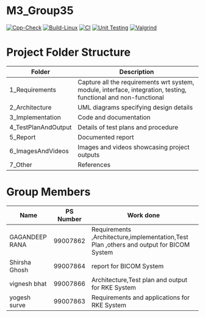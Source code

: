 # M3_Group35
[![Cpp-Check](https://github.com/GAGANDEEPRANA8/M3_Group35/actions/workflows/c-cpp.yml/badge.svg)](https://github.com/GAGANDEEPRANA8/M3_Group35/actions/workflows/c-cpp.yml)
[![Build-Linux](https://github.com/GAGANDEEPRANA8/M3_Group35/actions/workflows/Build.yml/badge.svg)](https://github.com/GAGANDEEPRANA8/M3_Group35/actions/workflows/Build.yml)
[![CI](https://github.com/GAGANDEEPRANA8/M3_Group35/actions/workflows/main.yml/badge.svg)](https://github.com/GAGANDEEPRANA8/M3_Group35/actions/workflows/main.yml)
[![Unit Testing](https://github.com/GAGANDEEPRANA8/M3_Group35/actions/workflows/unity.yml/badge.svg)](https://github.com/GAGANDEEPRANA8/M3_Group35/actions/workflows/unity.yml)
[![Valgrind](https://github.com/GAGANDEEPRANA8/M3_Group35/actions/workflows/val.yml/badge.svg)](https://github.com/GAGANDEEPRANA8/M3_Group35/actions/workflows/val.yml)
# Project Folder Structure

|Folder	|Description|
|-------|-----------------|
|1_Requirements|	Capture all the requirements wrt system, module, interface, integration, testing, functional and non-functional
|2_Architecture	|UML diagrams specifying design details
|3_Implementation|	Code and documentation
|4_TestPlanAndOutput|	Details of test plans and procedure
|5_Report|	Documented report
|6_ImagesAndVideos|	Images and videos showcasing project outputs
|7_Other|	References
# Group Members
|Name	|PS Number|	Work done|
|-------|---------|----------|
|GAGANDEEP RANA	|99007862|	Requirements ,Architecture,implementation,Test Plan ,others and output for BICOM System
|Shirsha Ghosh|	99007864|	 report for BICOM System|
|vignesh bhat|	99007866|	Architecture,Test plan and output for RKE System
|yogesh surve|	99007863|	Requirements and applications for RKE System